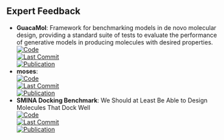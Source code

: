 
## **Expert Feedback**
- **GuacaMol**: Framework for benchmarking models in de novo molecular design, providing a standard suite of tests to evaluate the performance of generative models in producing molecules with desired properties.  
	[![Code](https://img.shields.io/github/stars/BenevolentAI/guacamol?style=for-the-badge&logo=github)](https://github.com/BenevolentAI/guacamol)  
	[![Last Commit](https://img.shields.io/github/last-commit/BenevolentAI/guacamol?style=for-the-badge&logo=github)](https://github.com/BenevolentAI/guacamol)  
	[![Publication](https://img.shields.io/badge/Publication-Citations:391-blue?style=for-the-badge&logo=bookstack)](https://doi.org/10.1021/acs.jcim.8b00839)  
- **moses**:   
	[![Code](https://img.shields.io/github/stars/molecularsets/moses?style=for-the-badge&logo=github)](https://github.com/molecularsets/moses)  
	[![Last Commit](https://img.shields.io/github/last-commit/molecularsets/moses?style=for-the-badge&logo=github)](https://github.com/molecularsets/moses)  
	[![Publication](https://img.shields.io/badge/Publication-Citations:275-blue?style=for-the-badge&logo=bookstack)](https://doi.org/10.3389/fphar.2020.565644)  
- **SMINA Docking Benchmark**: We Should at Least Be Able to Design Molecules That Dock Well  
	[![Code](https://img.shields.io/github/stars/cieplinski-tobiasz/smina-docking-benchmark?style=for-the-badge&logo=github)](https://github.com/cieplinski-tobiasz/smina-docking-benchmark)  
	[![Last Commit](https://img.shields.io/github/last-commit/cieplinski-tobiasz/smina-docking-benchmark?style=for-the-badge&logo=github)](https://github.com/cieplinski-tobiasz/smina-docking-benchmark)  
	[![Publication](https://img.shields.io/badge/Publication-Citations:10-blue?style=for-the-badge&logo=bookstack)](https://doi.org/10.1021/acs.jcim.2c01355)  
